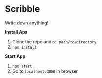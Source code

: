 # Scribble
Write down anything!

**Install App**

1. Clone the repo and `cd path/to/directory`.
2. `npm install`

**Start App**

1. `npm start`
2. Go to `localhost:3000` in browser.
